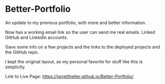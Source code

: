 # Better-Portfolio
An update to my previous portfolio, with more and better information.

Now has a working email link so the user can send me real emails. Linked GitHub and LinkedIn accounts. 

Gave some info on a few projects and the links to the deployed projects and the GitHub repo.

I kept the original layout, as my personal favorite for stuff like this is simplicity.

Link to Live Page: https://jarrettheller.github.io/Better-Portfolio/
